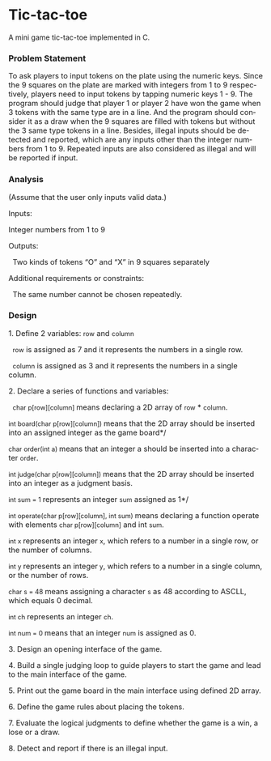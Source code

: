 # Tic-tac-toe
A mini game tic-tac-toe implemented in C.
<h3><span lang="EN-US">Problem Statement</span></h3>

<p style=""><span lang="EN-US" style="font-size:11.0pt;">To ask players to input tokens
on the plate using the numeric keys. Since the 9 squares on the plate are
marked with integers from 1 to 9 respectively, players need to input tokens by
tapping numeric keys 1 - 9. The program should judge that player 1 or player 2
have won the game when 3 tokens with the same type are in a line. And the
program should consider it as a draw when the 9 squares are filled with tokens
but without the 3 same type tokens in a line. Besides, illegal inputs should be
detected and reported, which are any inputs other than the integer numbers from
1 to 9. Repeated inputs are also considered as illegal and will be reported if
input.</span><span lang="EN-US" style="font-size:14.0pt;"></span></p>

<h3><span lang="EN-US">Analysis</span></h3>

<p align="left" style=""><span lang="EN-US" style="font-size:11.0pt;">(Assume that the user only inputs valid data.)</span></p>

<p align="left" style=""><span lang="EN-US" style="font-size:11.0pt;">Inputs: </span></p>

<p align="left" style=""><span lang="EN-US" style="font-size:11.0pt;">Integer numbers from 1 to 9</span></p>

<p align="left" style=""><span lang="EN-US" style="font-size:11.0pt;">Outputs: </span></p>

<p align="left" style=""><span lang="EN-US" style="font-size:11.0pt;"><span style="">&nbsp; </span>Two kinds of
tokens “O” and “X” in 9 squares separately</span></p>

<p align="left" style=""><span lang="EN-US" style="font-size:11.0pt;">Additional requirements or constraints: </span></p>

<p align="left" style=""><span lang="EN-US" style="font-size:11.0pt;"><span style="">&nbsp; </span>The same number
cannot be chosen repeatedly.</span></p>

<h3><span lang="EN-US">Design</span></h3>

<p align="left" style=""><span lang="EN-US" style="font-size:11.0pt;">1. Define 2 variables: </span><span lang="EN-US" style="font-size:9.5pt;">row</span><span lang="EN-US" style="font-size:11.0pt;"> and </span><span lang="EN-US" style="font-size:9.5pt;">column</span><span lang="EN-US" style="font-size:11.0pt;"></span></p>

<p align="left" style=""><span lang="EN-US" style="font-size:11.0pt;"><span style="">&nbsp; </span></span><span lang="EN-US" style="font-size:9.5pt;">row</span><span lang="EN-US" style="font-size:11.0pt;"> is assigned as 7 and it
represents the numbers in a single row.</span></p>

<p align="left" style=""><span lang="EN-US" style="font-size:11.0pt;"><span style="">&nbsp; </span></span><span lang="EN-US" style="font-size:9.5pt;">column</span><span lang="EN-US" style="font-size:11.0pt;"> is assigned as 3 and it
represents the numbers in a single column.</span></p>

<p align="left" style=""><span lang="EN-US" style="font-size:11.0pt;">2. Declare a series of functions and variables:</span></p>

<p align="left" style=""><span lang="EN-US" style="font-size:11.0pt;"><span style="">&nbsp; </span></span><span lang="EN-US" style="font-size:&#10;9.5pt;">char</span><span lang="EN-US" style="font-size:9.5pt;"> p[row][column] </span><span lang="EN-US" style="font-size:&#10;11.0pt;">means declaring a 2D array of </span><span lang="EN-US" style="font-size:9.5pt;">row</span><span lang="EN-US" style="font-size:11.0pt;"> * </span><span lang="EN-US" style="font-size:9.5pt;">column</span><span lang="EN-US" style="font-size:11.0pt;">.</span></p>

<p align="left" style=""><span lang="EN-US" style="font-size:9.5pt;">int</span><span lang="EN-US" style="font-size:9.5pt;"> board(</span><span lang="EN-US" style="font-size:9.5pt;">char</span><span lang="EN-US" style="font-size:9.5pt;"> p[row][column]) </span><span lang="EN-US" style="font-size:11.0pt;">means that the 2D
array should be inserted into an assigned integer as the game board*/</span></p>

<p align="left" style=""><span lang="EN-US" style="font-size:9.5pt;">char</span><span lang="EN-US" style="font-size:9.5pt;"> order(</span><span lang="EN-US" style="font-size:9.5pt;">int</span><span lang="EN-US" style="font-size:9.5pt;"> a) </span><span lang="EN-US" style="font-size:11.0pt;">means that an integer a should be inserted into a
character </span><span lang="EN-US" style="font-size:9.5pt;">order</span><span lang="EN-US" style="font-size:11.0pt;">.</span></p>

<p align="left" style=""><span lang="EN-US" style="font-size:9.5pt;">int</span><span lang="EN-US" style="font-size:9.5pt;"> judge(</span><span lang="EN-US" style="font-size:9.5pt;">char</span><span lang="EN-US" style="font-size:9.5pt;"> p[row][column]) </span><span lang="EN-US" style="font-size:11.0pt;">means that the 2D
array should be inserted into an integer as a judgment basis.</span></p>

<p align="left" style=""><span lang="EN-US" style="font-size:9.5pt;">int</span><span lang="EN-US" style="font-size:9.5pt;"> sum = 1 </span><span lang="EN-US" style="font-size:11.0pt;">represents an integer </span><span lang="EN-US" style="font-size:9.5pt;">sum</span><span lang="EN-US" style="font-size:11.0pt;"> assigned as 1*/</span></p>

<p align="left" style=""><span lang="EN-US" style="font-size:9.5pt;">int</span><span lang="EN-US" style="font-size:9.5pt;"> operate(</span><span lang="EN-US" style="font-size:9.5pt;">char</span><span lang="EN-US" style="font-size:9.5pt;"> p[row][column], </span><span lang="EN-US" style="font-size:9.5pt;">int</span><span lang="EN-US" style="font-size:9.5pt;"> sum) </span><span lang="EN-US" style="font-size:11.0pt;">means declaring a
function operate with elements </span><span lang="EN-US" style="font-size:9.5pt;">char<span style=""> p[row][column]</span></span><span lang="EN-US" style="font-size:11.0pt;"> and int </span><span lang="EN-US" style="font-size:9.5pt;">sum</span><span lang="EN-US" style="font-size:11.0pt;">.</span><span lang="EN-US" style="font-size:9.5pt;"></span></p>

<p align="left" style=""><span lang="EN-US" style="font-size:9.5pt;">int</span><span lang="EN-US" style="font-size:9.5pt;"> x </span><span lang="EN-US" style="font-size:11.0pt;">represents an integer </span><span lang="EN-US" style="font-size:9.5pt;">x</span><span lang="EN-US" style="font-size:11.0pt;">, which refers to a number in a single row, or the
number of columns.</span></p>

<p align="left" style=""><span lang="EN-US" style="font-size:9.5pt;">int</span><span lang="EN-US" style="font-size:9.5pt;"> y </span><span lang="EN-US" style="font-size:11.0pt;">represents an integer</span><span lang="EN-US" style="font-size:9.5pt;"> y</span><span lang="EN-US" style="font-size:11.0pt;">, which refers to a number in a single column, or
the number of rows.</span></p>

<p align="left" style=""><span lang="EN-US" style="font-size:9.5pt;">char</span><span lang="EN-US" style="font-size:9.5pt;"> s = 48 </span><span lang="EN-US" style="font-size:11.0pt;">means assigning a character </span><span lang="EN-US" style="font-size:9.5pt;">s</span><span lang="EN-US" style="font-size:11.0pt;"> as 48 according to ASCLL, which equals 0 decimal.</span><span lang="EN-US" style="font-size:9.5pt;"></span></p>

<p align="left" style=""><span lang="EN-US" style="font-size:9.5pt;">int</span><span lang="EN-US" style="font-size:9.5pt;"> ch </span><span lang="EN-US" style="font-size:11.0pt;">represents an integer </span><span lang="EN-US" style="font-size:9.5pt;">ch</span><span lang="EN-US" style="font-size:11.0pt;">.</span><span lang="EN-US" style="font-size:9.5pt;"></span></p>

<p align="left" style=""><span lang="EN-US" style="font-size:9.5pt;">int</span><span lang="EN-US" style="font-size:9.5pt;"> num = 0 </span><span lang="EN-US" style="font-size:11.0pt;">means that an integer </span><span lang="EN-US" style="font-size:9.5pt;">num</span><span lang="EN-US" style="font-size:11.0pt;"> is assigned as 0.</span></p>

<p align="left" style=""><span lang="EN-US" style="font-size:11.0pt;">3. Design an opening
interface of the game.</span></p>

<p align="left" style=""><span lang="EN-US" style="font-size:11.0pt;">4. Build a single
judging loop to guide players to start the game and lead to the main interface
of the game.</span></p>

<p align="left" style=""><span lang="EN-US" style="font-size:11.0pt;">5. Print out the game
board in the main interface using defined 2D array.</span></p>

<p align="left" style=""><span lang="EN-US" style="font-size:11.0pt;">6. Define the game
rules about placing the tokens.</span></p>

<p align="left" style=""><span lang="EN-US" style="font-size:11.0pt;">7. Evaluate the
logical judgments to define whether the game is a win, a lose or a draw.</span></p>

<p align="left" style=""><span lang="EN-US" style="font-size:11.0pt;">8. Detect and report
if there is an illegal input.</span></p>
